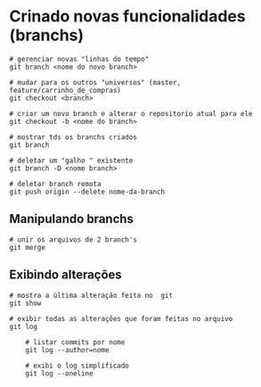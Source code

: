 # Crinado novas funcionalidades (branchs)

    # gerenciar novas "linhas do tempo"
    git branch <nome do novo branch>

    # mudar para os outros "universos" (master, feature/carrinho_de_compras)
    git checkout <branch>

    # criar um novo branch e alterar o repositorio atual para ele
    git checkout -b <nome do branch>

    # mostrar tds os branchs criados
    git branch

    # deletar um "galho " existente
    git branch -D <nome branch>

    # deletar branch remota
    git push origin --delete nome-da-branch

## Manipulando branchs

    # unir os arquivos de 2 branch's
    git merge

## Exibindo alterações

    # mostra a última alteração feita no  git
    git show

    # exibir todas as alterações que foram feitas no arquivo
    git log

        # listar commits por nome
        git log --author=nome

        # exibi o log simplificado
        git log --oneline
